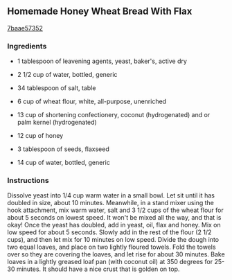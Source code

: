 ## Homemade Honey Wheat Bread With Flax

[7baae57352](http://www.food.com/recipe/homemade-honey-wheat-bread-with-flax-517262)

### Ingredients

 - 1 tablespoon of leavening agents, yeast, baker's, active dry

 - 2 1/2 cup of water, bottled, generic

 - 34 tablespoon of salt, table

 - 6 cup of wheat flour, white, all-purpose, unenriched

 - 13 cup of shortening confectionery, coconut (hydrogenated) and or palm kernel (hydrogenated)

 - 12 cup of honey

 - 3 tablespoon of seeds, flaxseed

 - 14 cup of water, bottled, generic

### Instructions

Dissolve yeast into 1/4 cup warm water in a small bowl. Let sit until it has doubled in size, about 10 minutes. Meanwhile, in a stand mixer using the hook attachment, mix warm water, salt and 3 1/2 cups of the wheat flour for about 5 seconds on lowest speed. It won't be mixed all the way, and that is okay! Once the yeast has doubled, add in yeast, oil, flax and honey. Mix on low speed for about 5 seconds. Slowly add in the rest of the flour (2 1/2 cups), and then let mix for 10 minutes on low speed. Divide the dough into two equal loaves, and place on two lightly floured towels. Fold the towels over so they are covering the loaves, and let rise for about 30 minutes. Bake loaves in a lightly greased loaf pan (with coconut oil) at 350 degrees for 25-30 minutes. It should have a nice crust that is golden on top.